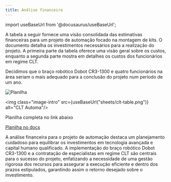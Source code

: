 ```yaml
---
title: Análise financeira
---
```


import useBaseUrl from '@docusaurus/useBaseUrl';

A tabela a seguir fornece uma visão consolidada das estimativas financeiras para um projeto de automação focado na montagem de kits. O documento detalha os investimentos necessários para a realização do projeto. A primeira parte da tabela oferece uma visão geral sobre os custos, enquanto a segunda parte mostra em detalhes os custos dos funcionários em regime CLT.

Decidimos que o braço robótico Dobot CR3-1300 e quatro funcionários na área seriam o mais adequado para a conclusão do projeto num período de um ano.

![Planilha](/sheets/planilha-analise-financeira.png)

<img class="image-intro" src={useBaseUrl("sheets/clt-table.png")} alt="CLT Automa"/>

Planilha completa no link abaixo

[Planilha no docs](https://docs.google.com/spreadsheets/d/1nstWvWUKMwlCGVw10XaUPamvqKuEAugm/edit?usp=sharing&ouid=111546217831868931141&rtpof=true&sd=true)

A análise financeira para o projeto de automação destaca um planejamento cuidadoso para equilibrar os investimentos em tecnologia avançada e capital humano qualificado. A implementação do braço robótico Dobot CR3-1300 e a contratação de especialistas em regime CLT são centrais para o sucesso do projeto, enfatizando a necessidade de uma gestão rigorosa dos recursos para assegurar a execução eficiente e dentro dos prazos estipulados, garantindo assim o retorno desejado sobre o investimento.